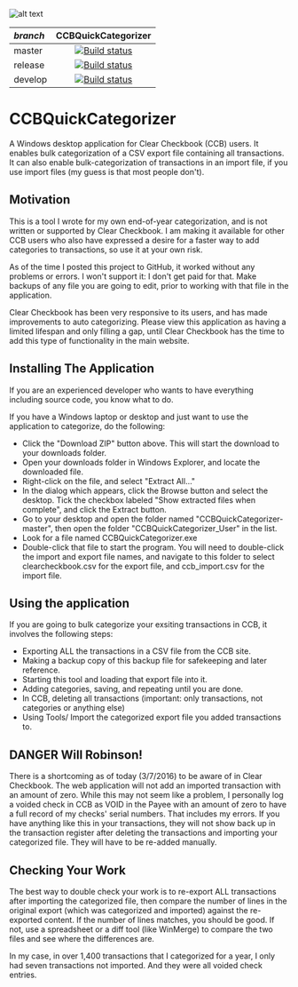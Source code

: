 ![alt text](https://github.com/rambotech/CCBQuickCategorizer/blob/master/Assets/us-dollar.png "A Winform for working with Clear Checkbook on Windows Linux and MacOS!")


| *branch* | CCBQuickCategorizer |
| :--- | :---: |
| master    | [![Build status](https://api.travis-ci.com/rambotech/CCBQuickCategorizer.svg?branch=master)](https://travis-ci.com/rambotech/CCBQuickCategorizer) |
| release   | [![Build status](https://api.travis-ci.com/rambotech/CCBQuickCategorizer.svg?branch=release)](https://travis-ci.com/rambotech/CCBQuickCategorizer) |
| develop   | [![Build status](https://api.travis-ci.com/rambotech/CCBQuickCategorizer.svg?branch=develop)](https://travis-ci.com/rambotech/CCBQuickCategorizer) |

# CCBQuickCategorizer

A Windows desktop application for Clear Checkbook (CCB) users.  It enables bulk categorization of a CSV export file containing all transactions.  It can also enable bulk-categorization of transactions in an import file, if you use import files (my guess is that most people don't).

## Motivation

This is a tool I wrote for my own end-of-year categorization, and is not written or supported by Clear Checkbook. I am making it available for other CCB users who also have expressed a desire for a faster way to add categories to transactions, so use it at your own risk.

As of the time I posted this project to GitHub, it worked without any problems or errors.  I won't support it: I don't get paid for that.  Make backups of any file you are going to edit, prior to working with that file in the application.

Clear Checkbook has been very responsive to its users, and has made improvements to auto categorizing.  Please view this application as having a limited lifespan and only filling a gap, until Clear Checkbook has the time to add this type of functionality in the main website.

## Installing The Application
If you are an experienced developer who wants to have everything including source code, you know what to do.

If you have a Windows laptop or desktop and just want to use the application to categorize, do the following:
- Click the "Download ZIP" button above.  This will start the download to your downloads folder.
- Open your downloads folder in Windows Explorer, and locate the downloaded file.
- Right-click on the file, and select "Extract All..."
- In the dialog which appears, click the Browse button and select the desktop.  Tick the checkbox labeled "Show extracted files when complete", and click the Extract button.
- Go to your desktop and open the folder named "CCBQuickCategorizer-master", then open the folder "CCBQuickCategorizer_User" in the list.
- Look for a file named CCBQuickCategorizer.exe
- Double-click that file to start the program.  You will need to double-click the import and export file names, and navigate to this folder to select clearcheckbook.csv for the export file, and ccb_import.csv for the import file.

## Using the application
If you are going to bulk categorize your exsiting transactions in CCB, it involves the following steps:
- Exporting ALL the transactions in a CSV file from the CCB site.
- Making a backup copy of this backup file for safekeeping and later reference.
- Starting this tool and loading that export file into it.
- Adding categories, saving, and repeating until you are done.
- In CCB, deleting all transactions (important: only transactions, not categories or anything else)
- Using Tools/ Import the categorized export file you added transactions to.

## DANGER Will Robinson!
There is a shortcoming as of today (3/7/2016) to be aware of in Clear Checkbook. The web application will not add an imported transaction with an amount of zero.  While this may not seem like a problem, I personally log a voided check in CCB as VOID in the Payee with an amount of zero to have a full record of my checks' serial numbers.  That includes my errors. If you have anything like this in your transactions, they will not show back up in the transaction register after deleting the transactions and importing your categorized file.  They will have to be re-added manually.

## Checking Your Work

The best way to double check your work is to re-export ALL transactions after importing the categorized file, then compare the number of lines in the original export (which was categorized and imported) against the re-exported content. If the number of lines matches, you should be good.  If not, use a spreadsheet or a diff tool (like WinMerge) to compare the two files and see where the differences are.

In my case, in over 1,400 transactions that I categorized for a year, I only had seven transactions not imported. And they were all voided check entries.
